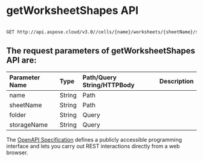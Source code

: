 # **getWorksheetShapes API**

 

```bash

GET http://api.aspose.cloud/v3.0//cells/{name}/worksheets/{sheetName}/shapes

```

## The request parameters of **getWorksheetShapes** API are: 

| Parameter Name | Type | Path/Query String/HTTPBody | Description | 
| :- | :- | :- |:- | 
|name|String|Path||
|sheetName|String|Path||
|folder|String|Query||
|storageName|String|Query||


The [OpenAPI Specification](https://reference.aspose.cloud/cells/#/ShapesController/GetWorksheetShapes) defines a publicly accessible programming interface and lets you carry out REST interactions directly from a web browser.
